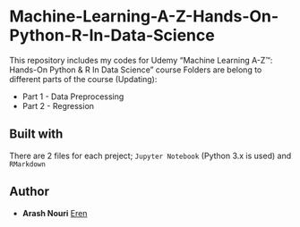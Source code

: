 # Machine-Learning-A-Z-Hands-On-Python-R-In-Data-Science

This repository includes my codes for Udemy “Machine Learning A-Z™: Hands-On Python &amp; R In Data Science” course
Folders are belong to different parts of the course (Updating):
* Part 1 - Data Preprocessing
* Part 2 - Regression

## Built with

There are 2 files for each preject; `Jupyter Notebook` (Python 3.x is used) and `RMarkdown` 
     
## Author

* **Arash Nouri** [Eren](https://github.com/arasharn)
